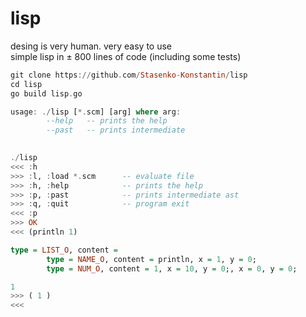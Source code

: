 # lisp
desing is very human. very easy to use  
simple lisp in ± 800 lines of code (including some tests)
```haskell
git clone https://github.com/Stasenko-Konstantin/lisp
cd lisp
go build lisp.go

usage: ./lisp [*.scm] [arg] where arg:
        --help   -- prints the help
        --past   -- prints intermediate 
        
```
```haskell
./lisp
<<< :h
>>> :l, :load *.scm      -- evaluate file
>>> :h, :help            -- prints the help
>>> :p, :past            -- prints intermediate ast
>>> :q, :quit            -- program exit
<<< :p
>>> OK
<<< (println 1)

type = LIST_O, content = 
        type = NAME_O, content = println, x = 1, y = 0;
        type = NUM_O, content = 1, x = 10, y = 0;, x = 0, y = 0;

1 
>>> ( 1 )
<<< 

```
